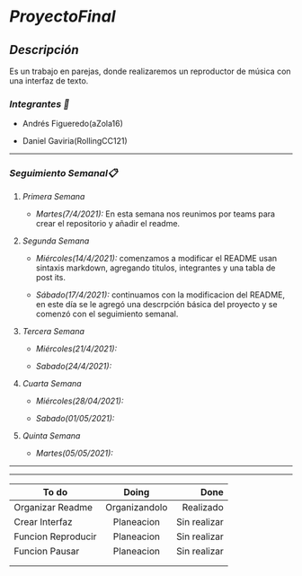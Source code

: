 # _ProyectoFinal_
 

## ___Descripción___

Es un trabajo en parejas, donde realizaremos un reproductor de música con una interfaz de texto.


### ___Integrantes :raised_hands:___


* Andrés Figueredo(aZola16)


* Daniel Gaviria(RollingCC121)

---

### ___Seguimiento Semanal📋___
1. _Primera Semana_
   
   * _Martes(7/4/2021):_ En esta semana nos reunimos por teams para crear el repositorio y añadir el readme. 

2. _Segunda Semana_
       
   * _Miércoles(14/4/2021):_ comenzamos a modificar el README usan sintaxis markdown, agregando titulos, integrantes y una tabla de post its.

   * _Sábado(17/4/2021):_ continuamos con la modificacion del README, en este día se le agregó una descrpción básica del proyecto y se comenzó con el seguimiento semanal.
  
3. _Tercera Semana_
   
   * _Miércoles(21/4/2021):_
  
   * _Sabado(24/4/2021):_
  
4. _Cuarta Semana_

   * _Miércoles(28/04/2021):_
  
   * _Sabado(01/05/2021):_

5. _Quinta Semana_
   
   * _Martes(05/05/2021):_


---
---


|To do              |Doing           |Done           |
|-------------------|:--------------:|--------------:|
|Organizar Readme   |Organizandolo   |Realizado      |
|Crear Interfaz     |Planeacion      |Sin realizar   |
|Funcion Reproducir |Planeacion      |Sin realizar   |
|Funcion Pausar     |Planeacion      |Sin realizar   |
|                   |                |               |
|                   |                |               |